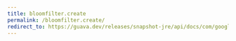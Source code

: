 ```yaml
---
title: bloomfilter.create
permalink: /bloomfilter.create/
redirect_to: https://guava.dev/releases/snapshot-jre/api/docs/com/google/common/hash/BloomFilter.html#create-com.google.common.hash.Funnel-int-
---
```

